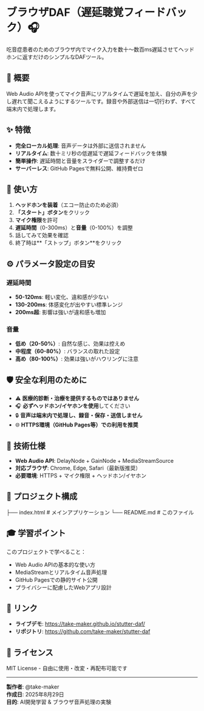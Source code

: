 # ブラウザDAF（遅延聴覚フィードバック）🎧
吃音症患者のためのブラウザ内でマイク入力を数十〜数百ms遅延させてヘッドホンに返すだけのシンプルなDAFツール。

## 🎯 概要
Web Audio APIを使ってマイク音声にリアルタイムで遅延を加え、自分の声を少し遅れて聞こえるようにするツールです。録音や外部送信は一切行わず、すべて端末内で処理します。

## ✨ 特徴
- **完全ローカル処理**: 音声データは外部に送信されません
- **リアルタイム**: 数十ミリ秒の低遅延で遅延フィードバックを体験
- **簡単操作**: 遅延時間と音量をスライダーで調整するだけ
- **サーバーレス**: GitHub Pagesで無料公開、維持費ゼロ

## 🚀 使い方
1. **ヘッドホンを装着**（エコー防止のため必須）
2. **「スタート」ボタン**をクリック
3. **マイク権限**を許可
4. **遅延時間**（0-300ms）と**音量**（0-100%）を調整
5. 話してみて効果を確認
6. 終了時は**「ストップ」ボタン**をクリック

## ⚙️ パラメータ設定の目安
### 遅延時間
- **50-120ms**: 軽い変化、違和感が少ない
- **130-200ms**: 体感変化が出やすい標準レンジ
- **200ms超**: 影響は強いが違和感も増加

### 音量
- **低め（20-50%）**: 自然な感じ、効果は控えめ
- **中程度（60-80%）**: バランスの取れた設定
- **高め（80-100%）**: 効果は強いがハウリングに注意

## 🛡️ 安全な利用のために
- ⚠️ **医療的診断・治療を提供するものではありません**
- 🎧 **必ずヘッドホン/イヤホンを使用**してください
- 🔒 **音声は端末内で処理し、録音・保存・送信しません**
- 🌐 **HTTPS環境（GitHub Pages等）での利用を推奨**

## 🔧 技術仕様
- **Web Audio API**: DelayNode + GainNode + MediaStreamSource
- **対応ブラウザ**: Chrome, Edge, Safari（最新版推奨）
- **必要環境**: HTTPS + マイク権限 + ヘッドホン/イヤホン

## 📂 プロジェクト構成
├── index.html # メインアプリケーション
└── README.md # このファイル

## 🎓 学習ポイント
このプロジェクトで学べること：
- Web Audio APIの基本的な使い方
- MediaStreamとリアルタイム音声処理
- GitHub Pagesでの静的サイト公開
- プライバシーに配慮したWebアプリ設計

## 🔗 リンク
- **ライブデモ**: https://take-maker.github.io/stutter-daf/
- **リポジトリ**: https://github.com/take-maker/stutter-daf

## 📝 ライセンス
MIT License - 自由に使用・改変・再配布可能です

---

**製作者**: @take-maker  
**作成日**: 2025年8月29日  
**目的**: AI開発学習 & ブラウザ音声処理の実験
